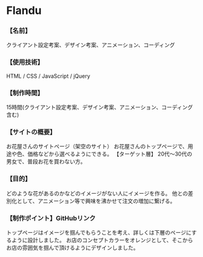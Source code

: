 # Flandu

### 【名前】
クライアント設定考案、デザイン考案、アニメーション、コーディング

### 【使用技術】
HTML / CSS / JavaScript / jQuery

### 【制作時間】
15時間(クライアント設定考案、デザイン考案、アニメーション、コーディング含む)

### 【サイトの概要】
お花屋さんのサイトページ（架空のサイト）
お花屋さんのトップページで、用途や色、価格などから選べるようにできる。
【ターゲット層】
20代〜30代の男女で、普段お花を買わない方。

### 【目的】
どのような花があるのかなどのイメージがない人にイメージを作る。
他との差別化として、アニメーション等で興味を沸かせて注文の増加に繋げる。

### 【制作ポイント】GitHubリンク
トップページはイメージを掴んでもらうことを考え、詳しくは下層のページにするように設計しました。
お店のコンセプトカラーをオレンジとして、そこからお店の雰囲気を掴んで頂けるようにデザインしました。
